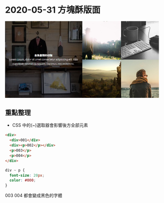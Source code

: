 # 2020-05-31 方塊酥版面

![成品](./completed.jpg)

## 重點整理

- CSS 中的(~)選取器會影響後方全部元素

```html
<div>
  <div>001</div>
  <div><p>002</p></div>
  <p>003</p>
  <p>004</p>
</div>
```

```css
div ~ p {
  font-size: 20px;
  color: #000;
}
```

003 004 都會變成黑色的字體
